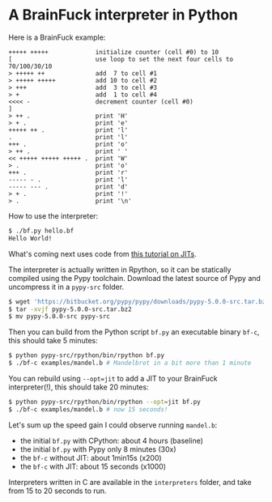 A BrainFuck interpreter in Python
=================================

Here is a BrainFuck example:
```bf
+++++ +++++             initialize counter (cell #0) to 10
[                       use loop to set the next four cells to 70/100/30/10
> +++++ ++              add  7 to cell #1
> +++++ +++++           add 10 to cell #2
> +++                   add  3 to cell #3
> +                     add  1 to cell #4
<<<< -                  decrement counter (cell #0)
]
> ++ .                  print 'H'
> + .                   print 'e'
+++++ ++ .              print 'l'
.                       print 'l'
+++ .                   print 'o'
> ++ .                  print ' '
<< +++++ +++++ +++++ .  print 'W'
> .                     print 'o'
+++ .                   print 'r'
----- - .               print 'l'
----- --- .             print 'd'
> + .                   print '!'
> .                     print '\n'
```

How to use the interpreter:
```bash
$ ./bf.py hello.bf
Hello World!
```

What's coming next uses code from [this tutorial on JITs](http://morepypyyy.blogspot.fr/2011/04/tutorial-part-2-adding-jit.html).

The interpreter is actually written in Rpython, so it can be statically compiled using the Pypy toolchain. Download the latest source of Pypy and uncompress it in a `pypy-src` folder.

```bash
$ wget 'https://bitbucket.org/pypy/pypy/downloads/pypy-5.0.0-src.tar.bz2'
$ tar -xvjf pypy-5.0.0-src.tar.bz2
$ mv pypy-5.0.0-src pypy-src
```

Then you can build from the Python script `bf.py` an executable binary `bf-c`, this should take 5 minutes:
```bash
$ python pypy-src/rpython/bin/rpython bf.py
$ ./bf-c examples/mandel.b # Mandelbrot in a bit more than 1 minute
```

You can rebuild using `--opt=jit` to add a JIT to your BrainFuck interpreter(!), this should take 20 minutes:
```bash
$ python pypy-src/rpython/bin/rpython --opt=jit bf.py
$ ./bf-c examples/mandel.b # now 15 seconds!
```

Let's sum up the speed gain I could observe running `mandel.b`:
* the initial `bf.py` with CPython: about 4 hours (baseline)
* the initial `bf.py` with Pypy only 8 minutes (30x)
* the `bf-c` without JIT: about 1min15s (x200)
* the `bf-c` with JIT: about 15 seconds (x1000)

Interpreters written in C are available in the `interpreters` folder, and take from 15 to 20 seconds to run.
